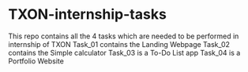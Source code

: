 # TXON-internship-tasks
This repo contains all the 4 tasks which are needed to be performed in internship of TXON
Task_01 contains the Landing Webpage
Task_02 contains the Simple calculator
Task_03 is a To-Do List app
Task_04 is a Portfolio Website

